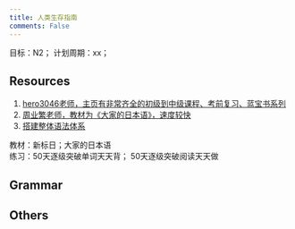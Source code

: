 ```yaml
---
title: 人类生存指南
comments: False
---
```


目标：N2； 计划周期：xx；
## Resources
1. [hero3046老师，主页有非常齐全的初级到中级课程、考前复习、蓝宝书系列](https://space.bilibili.com/65988295?spm_id_from=333.337.0.0)
2. [周业繁老师，教材为《大家的日本语》，速度较快](https://space.bilibili.com/137798711?spm_id_from=333.337.0.0)
3. [搭建整体语法体系](https://space.bilibili.com/14371394?spm_id_from=333.337.0.0)

教材：新标日；大家的日本语  
练习：50天逐级突破单词天天背； 50天逐级突破阅读天天做  

## Grammar

## Others

